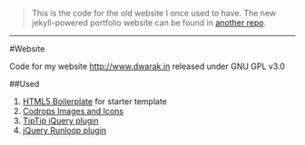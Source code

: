 
> This is the code for the old website I once used to have. The new jekyll-powered portfolio website can be found in [another repo](https://github.com/dtsdwarak/personal_website).

---

#Website

Code for my website <http://www.dwarak.in> released under GNU GPL v3.0

##Used

1. [HTML5 Boilerplate](http://html5boilerplate.com/) for starter template
2. [Codrops Images and Icons](http://tympanus.net/codrops/)
3. [TipTip jQuery plugin](http://code.drewwilson.com/entry/tiptip-jquery-plugin)
4. [jQuery Runloop plugin](http://farukat.es/journal/2011/02/514-new-creation-jquery-runloop-plugin)
